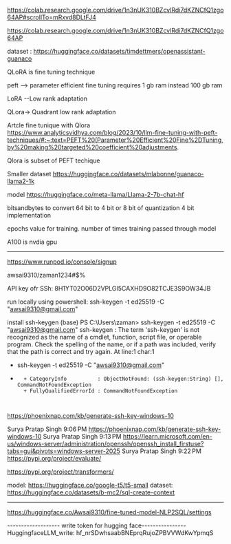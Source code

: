 https://colab.research.google.com/drive/1n3nUK310BZcvlRdi7dKZNCfQ1zgo64AP#scrollTo=mRxvd8DLtFJ4

https://colab.research.google.com/drive/1n3nUK310BZcvlRdi7dKZNCfQ1zgo64AP

dataset : https://huggingface.co/datasets/timdettmers/openassistant-guanaco

QLoRA is fine tuning technique

peft --> parameter efficient fine tuning
 requires 1 gb ram instead 100 gb ram

LoRA --Low rank adaptation

QLora-> Quadrant low rank adaptation

Artcle fine tunique with Qlora
https://www.analyticsvidhya.com/blog/2023/10/llm-fine-tuning-with-peft-techniques/#:~:text=PEFT%20(Parameter%20Efficient%20Fine%2DTuning,by%20making%20targeted%20coefficient%20adjustments.

Qlora is subset of PEFT techique

Smaller dataset
https://huggingface.co/datasets/mlabonne/guanaco-llama2-1k

model
https://huggingface.co/meta-llama/Llama-2-7b-chat-hf

bitsandbytes to convert 64 bit to 4 bit or 8 bit of quantization
  4 bit implementation

epochs value for training. number of times training passed through model

A100 is nvdia gpu

--------------------
https://www.runpod.io/console/signup

awsai9310/zaman1234#$%


API key ofr SSh: 8H1YT02O06D2VPLGI5CAXHD9O82TCJE3S9OW34JB

run locally using powershell:
ssh-keygen -t ed25519 -C "awsai9310@gmail.com"

install ssh-keygen
(base) PS C:\Users\zaman> ssh-keygen -t ed25519 -C "awsai9310@gmail.com"
ssh-keygen : The term 'ssh-keygen' is not recognized as the name of a cmdlet, function, script file, or operable
program. Check the spelling of the name, or if a path was included, verify that the path is correct and try again.
At line:1 char:1
+ ssh-keygen -t ed25519 -C "awsai9310@gmail.com"
+ ~~~~~~~~~~
    + CategoryInfo          : ObjectNotFound: (ssh-keygen:String) [], CommandNotFoundException
    + FullyQualifiedErrorId : CommandNotFoundException



https://phoenixnap.com/kb/generate-ssh-key-windows-10






Surya Pratap Singh
9:06 PM
https://phoenixnap.com/kb/generate-ssh-key-windows-10
Surya Pratap Singh
9:13 PM
https://learn.microsoft.com/en-us/windows-server/administration/openssh/openssh_install_firstuse?tabs=gui&pivots=windows-server-2025
Surya Pratap Singh
9:22 PM
https://pypi.org/project/evaluate/

https://pypi.org/project/transformers/

model:
https://huggingface.co/google-t5/t5-small
dataset:
https://huggingface.co/datasets/b-mc2/sql-create-context

------------------------------

https://huggingface.co/Awsai9310/fine-tuned-model-NLP2SQL/settings

------------------- write token for hugging face----------------
HuggingfaceLLM_write: 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







